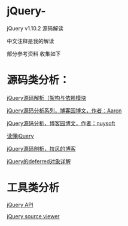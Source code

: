 # jQuery-
jQuery v1.10.2 源码解读

中文注释是我的解读 

部分参考资料 收集如下

# 源码类分析：
[jQuery源码解析（架构与依赖模块](http://www.imooc.com/view/172)

[jQuery源码分析系列，博客园博文，作者：Aaron](http://www.cnblogs.com/aaronjs/p/3279314.html)

[jQuery源码分析，博客园博文，作者：nuysoft](http://www.cnblogs.com/nuysoft/category/330604.html)

[读懂jQuery](http://www.html-js.com/article/column/210)

[jQuery源码剖析，拉风的博客](http://rapheal.sinaapp.com/tag/jquery-2/)

[jQuery的deferred对象详解](http://www.ruanyifeng.com/blog/2011/08/a_detailed_explanation_of_jquery_deferred_object.html)


# 工具类分析
[jQuery API](https://oscarotero.com/jquery/)

[jQuery source viewer](http://james.padolsey.com/jquery/)
